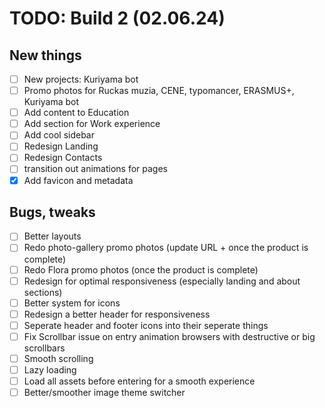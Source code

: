 # TODO: Build 2 (02.06.24)

## New things

-   [ ] New projects: Kuriyama bot
-   [ ] Promo photos for Ruckas muzia, CENE, typomancer, ERASMUS+, Kuriyama bot
-   [ ] Add content to Education
-   [ ] Add section for Work experience
-   [ ] Add cool sidebar
-   [ ] Redesign Landing
-   [ ] Redesign Contacts
-   [ ] transition out animations for pages
-   [x] Add favicon and metadata

## Bugs, tweaks

-   [ ] Better layouts
-   [ ] Redo photo-gallery promo photos (update URL + once the product is complete)
-   [ ] Redo Flora promo photos (once the product is complete)
-   [ ] Redesign for optimal responsiveness (especially landing and about sections)
-   [ ] Better system for icons
-   [ ] Redesign a better header for responsiveness
-   [ ] Seperate header and footer icons into their seperate things
-   [ ] Fix Scrollbar issue on entry animation browsers with destructive or big scrollbars
-   [ ] Smooth scrolling
-   [ ] Lazy loading
-   [ ] Load all assets before entering for a smooth experience
-   [ ] Better/smoother image theme switcher
